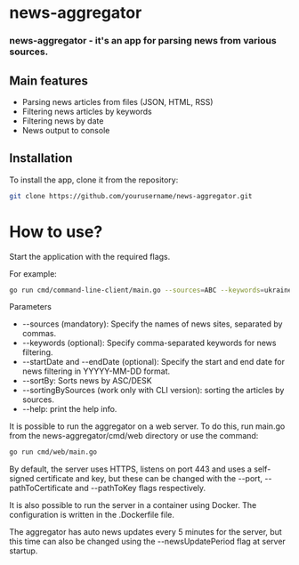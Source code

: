 # news-aggregator

### news-aggregator - it's an app for parsing news from various sources.


## Main features

- Parsing news articles from files (JSON, HTML, RSS)
- Filtering news articles by keywords
- Filtering news by date
- News output to console

## Installation

To install the app, clone it from the repository:
```bash
git clone https://github.com/yourusername/news-aggregator.git
```

# How to use?

Start the application with the required flags.

For example:
```bash
go run cmd/command-line-client/main.go --sources=ABC --keywords=ukraine --startDate=2024-05-10 --endDate=2024-05-23
```

Parameters
- --sources (mandatory): Specify the names of news sites, separated by commas.
- --keywords (optional): Specify comma-separated keywords for news filtering.
- --startDate and --endDate (optional): Specify the start and end date for
  news filtering in YYYYY-MM-DD format.
- --sortBy: Sorts news by ASC/DESK
- --sortingBySources (work only with CLI version): sorting the articles by sources.
- --help: print the help info.

It is possible to run the aggregator on a web server. To do this, run main.go from the news-aggregator/cmd/web directory or use the command:
```bash
go run cmd/web/main.go
```
By default, the server uses HTTPS, listens on port 443 and uses a self-signed certificate and key, but these can be changed with the --port, --pathToCertificate and --pathToKey flags respectively.

It is also possible to run the server in a container using Docker. The configuration is written in the .Dockerfile file.

The aggregator has auto news updates every 5 minutes for the server, but this time can also be changed using the --newsUpdatePeriod flag at server startup.

